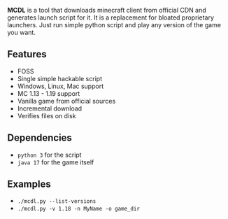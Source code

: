 **MCDL** is a tool that downloads minecraft client from official CDN and generates launch script for it. It is a replacement for bloated proprietary launchers. Just run simple python script and play any version of the game you want.

## Features
- FOSS
- Single simple hackable script
- Windows, Linux, Mac support
- MC 1.13 - 1.19 support
- Vanilla game from official sources
- Incremental download
- Verifies files on disk

## Dependencies
- `python 3` for the script
- `java 17` for the game itself

## Examples
- `./mcdl.py --list-versions`
- `./mcdl.py -v 1.18 -n MyName -o game_dir`
